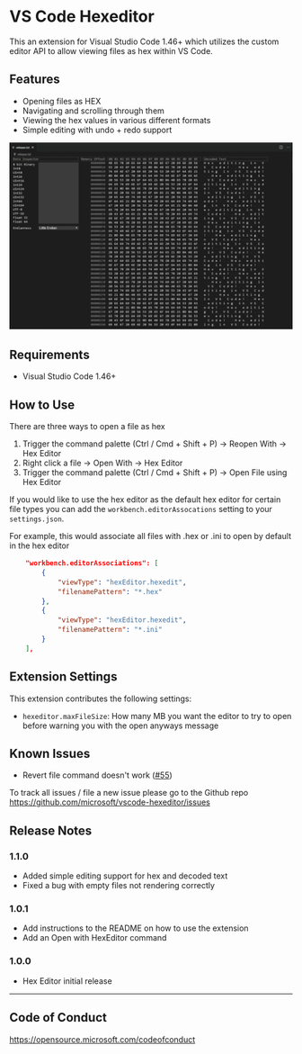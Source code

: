 # VS Code Hexeditor

This an extension for Visual Studio Code 1.46+ which utilizes the custom editor API to allow viewing files as hex within VS Code.

## Features

- Opening files as HEX
- Navigating and scrolling through them
- Viewing the hex values in various different formats
- Simple editing with undo + redo support

![Navigating a file](hex-editor.gif)

## Requirements

- Visual Studio Code 1.46+

## How to Use
There are three ways to open a file as hex
1. Trigger the command palette (Ctrl / Cmd + Shift + P) -> Reopen With -> Hex Editor
2. Right click a file -> Open With -> Hex Editor
3. Trigger the command palette (Ctrl / Cmd + Shift + P) -> Open File using Hex Editor

If you would like to use the hex editor as the default hex editor for certain file types you can add the `workbench.editorAssocations` setting to your `settings.json`.

For example, this would associate all files with .hex or .ini to open by default in the hex editor
```json
    "workbench.editorAssociations": [
        {
            "viewType": "hexEditor.hexedit",
            "filenamePattern": "*.hex"
        },
        {
            "viewType": "hexEditor.hexedit",
            "filenamePattern": "*.ini"
        }
    ],
```

## Extension Settings

This extension contributes the following settings:

* `hexeditor.maxFileSize`: How many MB you want the editor to try to open before warning you with the open anyways message

## Known Issues

- Revert file command doesn't work ([#55](https://github.com/microsoft/vscode-hexeditor/issues/55))

To track all issues / file a new issue please go to the Github repo https://github.com/microsoft/vscode-hexeditor/issues

## Release Notes

### 1.1.0
- Added simple editing support for hex and decoded text
- Fixed a bug with empty files not rendering correctly

### 1.0.1
- Add instructions to the README on how to use the extension
- Add an Open with HexEditor command

### 1.0.0
- Hex Editor initial release

-----------------------------------------------------------------------------------------------------------

## Code of Conduct
https://opensource.microsoft.com/codeofconduct
